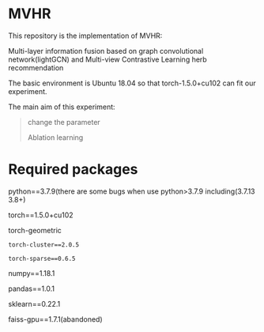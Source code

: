 # MVHR

This repository is the implementation of MVHR:

Multi-layer information fusion based on graph convolutional network(lightGCN) and Multi-view Contrastive Learning herb recommendation

The basic environment is Ubuntu 18.04 so that torch-1.5.0+cu102 can fit our experiment.

The main aim of this experiment:

>change the parameter
>
>Ablation learning

# Required packages

python==3.7.9(there are some bugs when use python>3.7.9 including(3.7.13 3.8+)

torch==1.5.0+cu102

torch-geometric

    torch-cluster==2.0.5

    torch-sparse==0.6.5

numpy==1.18.1

pandas==1.0.1

sklearn==0.22.1

faiss-gpu==1.7.1(abandoned)
